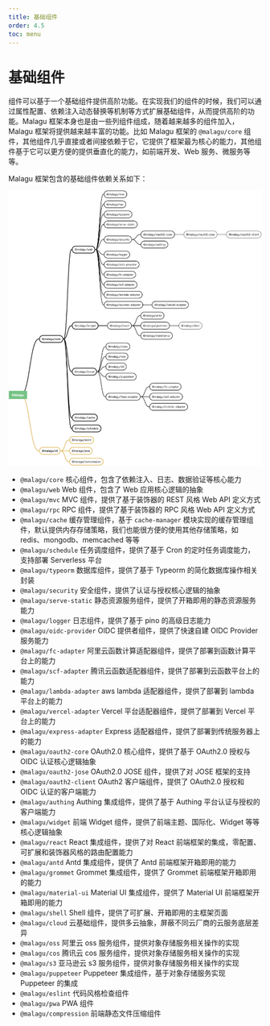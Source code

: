 ```yaml
---
title: 基础组件
order: 4.5
toc: menu
---
```


# 基础组件

组件可以基于一个基础组件提供高阶功能。在实现我们的组件的时候，我们可以通过属性配置、依赖注入动态替换等机制等方式扩展基础组件，从而提供高阶的功能。Malagu 框架本身也是由一些列组件组成，随着越来越多的组件加入，Malagu 框架将提供越来越丰富的功能。比如 Malagu 框架的 `@malagu/core` 组件，其他组件几乎直接或者间接依赖于它，它提供了框架最为核心的能力，其他组件基于它可以更方便的提供垂直化的能力，如前端开发、Web 服务、微服务等等。


Malagu 框架包含的基础组件依赖关系如下：


![yuque_diagram](../../public/images/yuque_diagram.jpg)

- `@malagu/core` 核心组件，包含了依赖注入、日志、数据验证等核心能力
- `@malagu/web` Web 组件，包含了 Web 应用核心逻辑的抽象
- `@malagu/mvc` MVC 组件，提供了基于装饰器的 REST 风格 Web API 定义方式
- `@malagu/rpc` RPC 组件，提供了基于装饰器的 RPC 风格 Web API 定义方式
- `@malagu/cache`  缓存管理组件，基于 `cache-manager` 模块实现的缓存管理组件，默认提供内存存储策略，我们也能很方便的使用其他存储策略，如 redis、mongodb、memcached 等等
- `@malagu/schedule` 任务调度组件，提供了基于 Cron 的定时任务调度能力，支持部署 Serverless 平台
- `@malagu/typeorm` 数据库组件，提供了基于 Typeorm 的简化数据库操作相关封装
- `@malagu/security` 安全组件，提供了认证与授权核心逻辑的抽象
- `@malagu/serve-static` 静态资源服务组件，提供了开箱即用的静态资源服务能力
- `@malagu/logger` 日志组件，提供了基于 pino 的高级日志能力
- `@malagu/oidc-provider` OIDC 提供者组件，提供了快速自建 OIDC Provider 服务能力
- `@malagu/fc-adapter` 阿里云函数计算适配器组件，提供了部署到函数计算平台上的能力
- `@malagu/scf-adapter` 腾讯云函数适配器组件，提供了部署到云函数平台上的能力
- `@malagu/lambda-adapter` aws lambda 适配器组件，提供了部署到 lambda 平台上的能力
- `@malagu/vercel-adapter` Vercel 平台适配器组件，提供了部署到 Vercel 平台上的能力
- `@malagu/express-adapter` Express 适配器组件，提供了部署到传统服务器上的能力
- `@malagu/oauth2-core` OAuth2.0 核心组件，提供了基于 OAuth2.0 授权与 OIDC 认证核心逻辑抽象
- `@malagu/oauth2-jose` OAuth2.0 JOSE 组件，提供了对 JOSE 框架的支持
- `@malagu/oauth2-client` OAuth2 客户端组件，提供了 OAuth2.0 授权和 OIDC 认证的客户端能力
- `@malagu/authing` Authing 集成组件，提供了基于 Authing 平台认证与授权的客户端能力
- `@malagu/widget` 前端 Widget 组件，提供了前端主题、国际化、Widget 等等核心逻辑抽象
- `@malagu/react` React 集成组件，提供了对 React 前端框架的集成，零配置、可扩展和装饰器风格的路由配置能力
- `@malagu/antd` Antd 集成组件，提供了 Antd 前端框架开箱即用的能力
- `@malagu/grommet` Grommet 集成组件，提供了 Grommet 前端框架开箱即用的能力
- `@malagu/material-ui` Material UI 集成组件，提供了 Material UI  前端框架开箱即用的能力
- `@malagu/shell` Shell 组件，提供了可扩展、开箱即用的主框架页面
- `@malagu/cloud` 云基础组件，提供多云抽象，屏蔽不同云厂商的云服务底层差异
- `@malagu/oss` 阿里云 oss 服务组件，提供对象存储服务相关操作的实现
- `@malagu/cos` 腾讯云 cos 服务组件，提供对象存储服务相关操作的实现
- `@malagu/s3` 亚马逊云 s3 服务组件，提供对象存储服务相关操作的实现
- `@malagu/puppeteer` Puppeteer 集成组件，基于对象存储服务实现 Puppeteer 的集成
- `@malagu/eslint` 代码风格检查组件
- `@malagu/pwa` PWA 组件
- `@malagu/compression` 前端静态文件压缩组件

